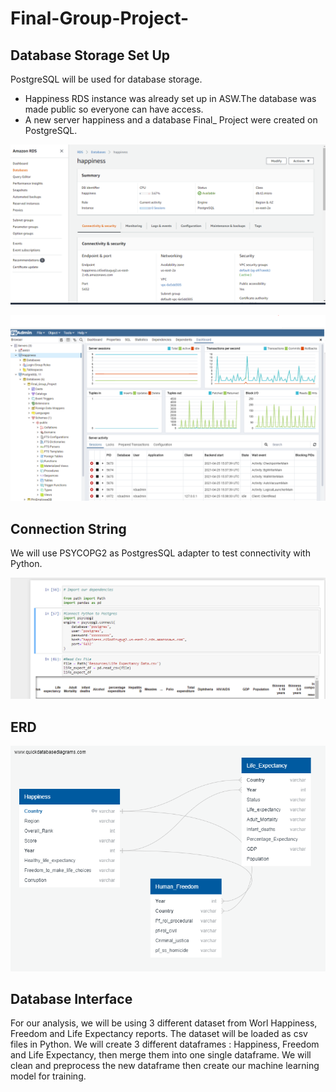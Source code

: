 # Final-Group-Project-

## Database Storage Set Up 
PostgreSQL will be used for database storage. 
- Happiness RDS instance was already set up in ASW.The database was made public so everyone can have access.
- A new server happiness and a database Final_ Project were created on PostgreSQL. 

![AWS](https://github.com/GloriaY007/Final-Group-Project-/blob/Assitan_C/ScreenShots/AWS.PNG?raw=true)


![Postgres](https://github.com/GloriaY007/Final-Group-Project-/blob/Assitan_C/ScreenShots/Postgres.PNG?raw=true)

## Connection String
We will use PSYCOPG2  as PostgresSQL adapter to test connectivity with Python. 

![Connection_string](https://github.com/GloriaY007/Final-Group-Project-/blob/Assitan_C/ScreenShots/Connection_string.PNG?raw=true)

## ERD

![ERD](https://github.com/GloriaY007/Final-Group-Project-/blob/Assitan_C/ScreenShots/ERD.png?raw=true)


## Database Interface
For our analysis, we will be using 3 different dataset from Worl Happiness, Freedom and Life Expectancy reports. The dataset will be loaded as csv files in Python. We will create 3 different dataframes : Happiness, Freedom and Life Expectancy, then merge them into one single dataframe. We will clean and preprocess the new dataframe then create our machine learning model for training.  








